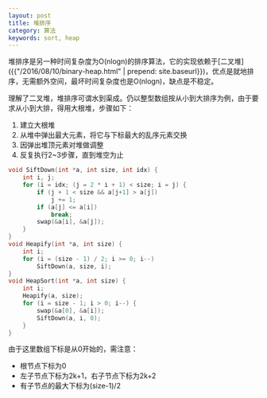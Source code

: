 ```yaml
---
layout: post
title: 堆排序
category: 算法
keywords: sort, heap
---
```


堆排序是另一种时间复杂度为O(nlogn)的排序算法，它的实现依赖于[二叉堆]({{"/2016/08/10/binary-heap.html" | prepend: site.baseurl}})，优点是就地排序，无需额外空间，最坏时间复杂度也是O(nlogn)，缺点是不稳定。

理解了二叉堆，堆排序可谓水到渠成。仍以整型数组按从小到大排序为例，由于要求从小到大排，得用大根堆，步骤如下：

1. 建立大根堆
2. 从堆中弹出最大元素，将它与下标最大的乱序元素交换
3. 因弹出堆顶元素对堆做调整
4. 反复执行2~3步骤，直到堆空为止

```cpp
void SiftDown(int *a, int size, int idx) {
    int i, j;
    for (i = idx; (j = 2 * i + 1) < size; i = j) {
        if (j + 1 < size && a[j+1] > a[j])
            j += 1;
        if (a[j] <= a[i])
            break;
        swap(&a[i], &a[j]);
    }
}
void Heapify(int *a, int size) {
    int i;
    for (i = (size - 1) / 2; i >= 0; i--)
        SiftDown(a, size, i);
}
void HeapSort(int *a, int size) {
    int i;
    Heapify(a, size);
    for (i = size - 1; i > 0; i--) {
        swap(&a[0], &a[i]);
        SiftDown(a, i, 0);
    }
}
```

由于这里数组下标是从0开始的，需注意：

- 根节点下标为0
- 左子节点下标为2k+1，右子节点下标为2k+2
- 有子节点的最大下标为(size-1)/2

